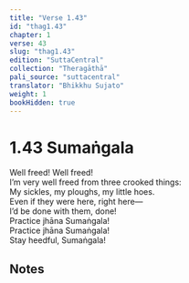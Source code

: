 ```yaml
---
title: "Verse 1.43"
id: "thag1.43"
chapter: 1
verse: 43
slug: "thag1.43"
edition: "SuttaCentral"
collection: "Theragāthā"
pali_source: "suttacentral"
translator: "Bhikkhu Sujato"
weight: 1
bookHidden: true
---
```


# 1.43 Sumaṅgala

Well freed! Well freed!  
I’m very well freed from three crooked things:  
My sickles, my ploughs, my little hoes.  
Even if they were here, right here—  
I’d be done with them, done!  
Practice jhāna Sumaṅgala!  
Practice jhāna Sumaṅgala!  
Stay heedful, Sumaṅgala!  

## Notes